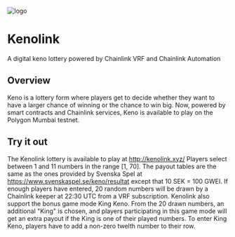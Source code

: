 ![logo](https://user-images.githubusercontent.com/34742686/202999311-e0f67890-2354-4550-b156-3eabd0232936.png)
# Kenolink

A digital keno lottery powered by Chainlink VRF and Chainlink Automation

## Overview

Keno is a lottery form where players get to decide whether they want to have a larger chance of winning or the chance to win big. Now, powered by smart contracts and Chainlink services, Keno is available to play on the Polygon Mumbai testnet.

## Try it out
The Kenolink lottery is available to play at http://kenolink.xyz/
Players select between 1 and 11 numbers in the range [1, 70]. The payout tables are the same as the ones provided by Svenska Spel at https://www.svenskaspel.se/keno/resultat except that 10 SEK = 100 GWEI. If enough players have entered, 20 random numbers will be drawn by a Chainlink keeper at 22:30 UTC from a VRF subscription. 
Kenolink also support the bonus game mode King Keno. From the 20 drawn numbers, an additional "King" is chosen, and players participating in this game mode will get an extra payout if the King is one of their played numbers. To enter King Keno, players have to add a non-zero twelth number to their row.



